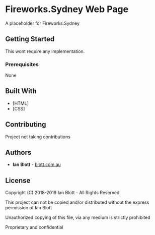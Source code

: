 # Fireworks.Sydney Web Page

A placeholder for Fireworks.Sydney

## Getting Started

This wont require any implementation.

### Prerequisites

None

## Built With

- [HTML]
- [CSS]

## Contributing

Project not taking contributions

## Authors

- **Ian Blott** - [blott.com.au](http://blott.com.au)

## License

Copyright (C) 2018-2019 Ian Blott - All Rights Reserved

This project can not be copied and/or distributed without the express permission of Ian Blott

Unauthorized copying of this file, via any medium is strictly prohibited

Proprietary and confidential
